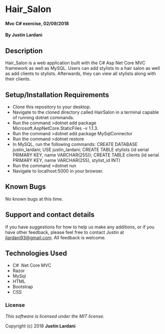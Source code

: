 # Hair_Salon

#### Mvc C# exercise, 02/09/2018

#### By **Justin Lardani**

## Description

Hair_Salon is a web application built with the C# Asp Net Core MVC framework as well as MySQL. Users can add stylists to a hair salon as well as add clients to stylists. Afterwards, they can view all stylists along with their clients.

## Setup/Installation Requirements

* Clone this repository to your desktop.
* Navigate to the cloned directory called HairSalon in a terminal capable of running dotnet commands.
* Run the command >dotnet add package Microsoft.AspNetCore.StaticFiles -v 1.1.3.
* Run the command >dotnet add package MySqlConnector
* Run the command >dotnet restore
* In MySQL, run the following commands:
    CREATE DATABASE justin_lardani;
    USE justin_lardani;
    CREATE TABLE stylists (id serial PRIMARY KEY, name VARCHAR(255));
    CREATE TABLE clients (id serial PRIMARY KEY, name VARCHAR(255), stylist_id INT)
* Run the command >dotnet run
* Navigate to localhost:5000 in your browser.

## Known Bugs

No known bugs at this time.

## Support and contact details

If you have suggestions for how to help us make any additions, or if you have other feedback, please feel free to contact Justin at jlardani93@gmail.com. All feedback is welcome.

## Technologies Used

* C# .Net Core MVC
* Razor
* MySql
* HTML
* Bootstrap
* CSS


### License

*This software is licensed under the MIT license.*

Copyright (c) 2018 **Justin Lardani**
